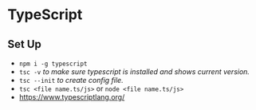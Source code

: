 # TypeScript

## Set Up

- `npm i -g typescript`
- `tsc -v` _to make sure typescript is installed and shows current version._
- `tsc --init` _to create config file._
- `tsc <file name.ts/js>` or `node <file name.ts/js>`
- https://www.typescriptlang.org/
